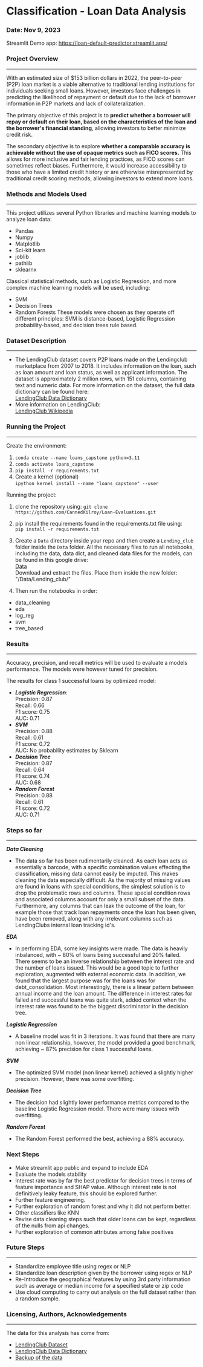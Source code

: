 # Classification - Loan Data Analysis
### Date: Nov 9, 2023  
Streamlit Demo app: https://loan-default-predictor.streamlit.app/
### Project Overview
-- ----
With an estimated size of $153 billion dollars in 2022, the peer-to-peer (P2P) loan market is a viable alternative to traditional lending institutions for individuals seeking small loans. However, investors face challenges in predicting the likelihood of repayment or default due to the lack of borrower information in P2P markets and lack of collateralization.

The primary objective of this project is to **predict whether a borrower will repay or default on their loan, based on the characteristics of the loan and the borrower's financial standing**, allowing investors to better minimize credit risk.

The secondary objective is to explore **whether a comparable accuracy is achievable without the use of opaque metrics such as FICO scores.** This allows for more inclusive and fair lending practices, as FICO scores can sometimes reflect biases. Furthermore, it would increase accessibility to those who have a limited credit history or are otherwise misrepresented by traditional credit scoring methods, allowing investors to extend more loans. 

### Methods and Models Used
-- ----
This project utilizes several Python libraries and machine learning models to analyze loan data:
- Pandas
- Numpy
- Matplotlib
- Sci-kit learn
- joblib
- pathlib
- sklearnx

Classical statistical methods, such as Logistic Regression, and more complex machine learning models will be used, including:  
- SVM
- Decision Trees
- Random Forests
These models were chosen as they operate off different principles: SVM is distance-based, Logistic Regression probability-based, and decision trees rule based. 



### Dataset Description
-- ----
* The LendingClub dataset covers P2P loans made on the Lendingclub marketplace from 2007 to 2018. It includes information on the loan, such as loan amount and loan status, as well as applicant information. The dataset is approximately 2 million rows, with 151 columns, containing text and numeric data. For more information on the dataset, the full data dictionary can be found here:  
[LendingClub Data Dictionary](https://www.kaggle.com/datasets/jonchan2003/lending-club-data-dictionary)  
* More information on LendingClub:   
[LendingClub Wikipedia](https://en.wikipedia.org/wiki/LendingClub)

### Running the Project
-- -----
Create the environment:
1. `conda create --name loans_capstone python=3.11`
2. `conda activate loans_capstone` 
3. `pip install -r requirements.txt`   
4. Create a kernel (optional)  
`ipython kernel install --name "loans_capstone" --user` 

Running the project:
1. clone the repository using:
`git clone https://github.com/CannedKilroy/Loan-Evaluations.git`

2. pip install the requirements found in the requirements.txt file using:  
`pip install -r requirements.txt`

3. Create a `Data` directory inside your repo and then create a `Lending_club` folder inside the `Data` folder. All the necessary files to run all notebooks, including the data, data dict, and cleaned data files for the models, can be found in this google drive:  
[Data](https://drive.google.com/drive/folders/1-oJ72rJPTO9L9zE19ICn9jgmrbjptquR?usp=sharing)  
Download and extract the files. Place them inside the new folder:  
"/Data/Lending_club/"

4. Then run the notebooks in order:

- data_cleaning  
- eda  
- log_reg  
- svm  
- tree_based  

### Results
---
Accuracy, precision, and recall metrics will be used to evaluate a models performance. The models were however tuned for precision.   
  
The results for class 1 successful loans by optimized model:
- ***Logistic Regression***:  
Precision: 0.87  
Recall: 0.66  
F1 score: 0.75  
AUC: 0.71  
- ***SVM***  
Precision: 0.88  
Recall: 0.61  
F1 score: 0.72  
AUC: No probability estimates by Sklearn  
- ***Decision Tree***  
Precision: 0.87  
Recall: 0.64  
F1 score: 0.74  
AUC: 0.68  
- ***Random Forest***   
Precision: 0.88  
Recall: 0.61  
F1 score: 0.72  
AUC: 0.71  
  
### Steps so far
---
***Data Cleaning***
- The data so far has been rudimentarily cleaned. As each loan acts as essentially a barcode, with a specific combination values effecting the classification, missing data cannot easily be imputed. This makes cleaning the data especially difficult. As the majority of missing values are found in loans with special conditions, the simplest solution is to drop the problematic rows and columns. These special condition rows and associated columns account for only a small subset of the data. Furthermore, any columns that can leak the outcome of the loan, for example those that track loan repayments once the loan has been given, have been removed, along with any irrelevant columns such as LendingClubs internal loan tracking id's.

***EDA***
- In performing EDA, some key insights were made. The data is heavily inbalanced, with  ~ 80% of loans being successful and 20% failed. There seems to be an inverse relationship between the interest rate and the number of loans issued. This would be a good topic to further exploration, augmented with external economic data. In addition, we found that the largest purpose was for the loans was for debt_consolidation. Most interestingly, there is a linear pattern between annual income and the loan amount. The difference in interest rates for failed and successful loans was quite stark, added context when the interest rate was found to be the biggest discriminator in the decision tree. 

***Logistic Regression***
- A baseline model was fit in 3 iterations. It was found that there are many non linear relationship, however, the model provided a good benchmark, achieving ~ 87% precision for class 1 successful loans. 

***SVM***
- The optimized SVM model (non linear kernel) achieved a slightly higher precision. However, there was some overfitting. 

***Decision Tree***
- The decision had slightly lower performance metrics compared to the baseline Logistic Regression model. There were many issues with overfitting. 

***Random Forest***
- The Random Forest performed the best, achieving a 88% accuracy. 

### Next Steps
- Make streamlit app public and expand to include EDA
- Evaluate the models stability
- Interest rate was by far the best predictor for decision trees in terms of feature importance and SHAP value. Although interest rate is not definitively leaky feature, this should be explored further.  
- Further feature engineering.
- Further exploration of random forest and why it did not perform better. 
- Other classifiers like KNN
- Revise data cleaning steps such that older loans can be kept, regardless of the nulls from api changes. 
- Further exploration of common attributes among false positives


### Future Steps
---
- Standardize employee title using regex or NLP
- Standardize loan description given by the borrower using regex or NLP
- Re-Introduce the geographical features by using 3rd party information such as average or median income for a specified state or zip code
- Use cloud computing to carry out analysis on the full dataset rather than a random sample. 


### Licensing, Authors, Acknowledgements
---
The data for this analysis has come from:

- [LendingClub Dataset](https://www.kaggle.com/datasets/wordsforthewise/lending-club)
- [LendingClub Data Dictionary](https://www.kaggle.com/datasets/jonchan2003/lending-club-data-dictionary)
- [Backup of the data](https://drive.google.com/file/d/1CYaYaKzeQrOOwZZKOESNyzsPPOnCdE8x/view?usp=sharing)
